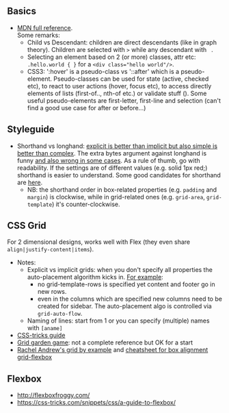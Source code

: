 ## Basics
* [MDN full reference](https://developer.mozilla.org/en-US/docs/Web/CSS/Reference).  
Some remarks:  
    * Child vs Descendant: children are direct descendants (like in graph theory). Children are selected with `>` while any descendant with ` `.
    * Selecting an element based on 2 (or more) classes, attr etc: `.hello.world { }` for a `<div class="hello world"/>`.
    * CSS3: ':hover' is a pseudo-class vs '::after' which is a pseudo-element. Pseudo-classes can be used for state (active, checked etc), to react to user actions (hover, focus etc), to access directly elements of lists (first-of.., nth-of etc.) or validate stuff (). Some useful pseudo-elements are first-letter, first-line and selection (can't find a good use case for after or before...)

## Styleguide
* Shorthand vs longhand: [explicit is better than implicit but also simple is better than complex](https://www.python.org/dev/peps/pep-0020/). The extra bytes argument against longhand is funny [and also wrong in some cases](https://www.impressivewebs.com/longhand-padding-margins/). As a rule of thumb, go with readability. If the settings are of different values (e.g. solid 1px red;) shorthand is easier to understand. Some good candidates for shorthand are [here](https://devrix.com/tutorial/css-shorthand-vs-longhand-properties/).  
    * NB: the shorthand order in box-related properties (e.g. `padding` and `margin`) is clockwise, while in grid-related ones (e.g. `grid-area`, `grid-template`) it's counter-clockwise.

## CSS Grid
For 2 dimensional designs, works well with Flex (they even share `align|justify-content|items`). 
* Notes: 
   * Explicit vs implicit grids: when you don't specify all properties the auto-placement algorithm kicks in. [For example](https://codepen.io/anon/pen/LzYVrw): 
       * no grid-template-rows is specified yet content and footer go in new rows.
       * even in the columns which are specified new columns need to be created for sidebar.
   The auto-placement algo is controlled via `grid-auto-flow`.
   * Naming of lines: start from 1 or you can specify (multiple) names with `[aname]`
* [CSS-tricks guide](https://css-tricks.com/snippets/css/complete-guide-grid/)
* [Grid garden game](http://cssgridgarden.com/): not a complete reference but OK for a start
* [Rachel Andrew's grid by example](https://gridbyexample.com/) and [cheatsheet for box alignment grid-flexbox](https://rachelandrew.co.uk/css/cheatsheets/box-alignment)

## Flexbox
* http://flexboxfroggy.com/
* https://css-tricks.com/snippets/css/a-guide-to-flexbox/

